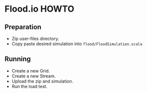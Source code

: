 # Flood.io HOWTO

## Preparation

* Zip user-files directory.
* Copy paste desired simulation into `flood/FloodSimulation.scala`

## Running

* Create a new Grid.
* Create a new Stream.
* Upload the zip and simulation.
* Run the load test.